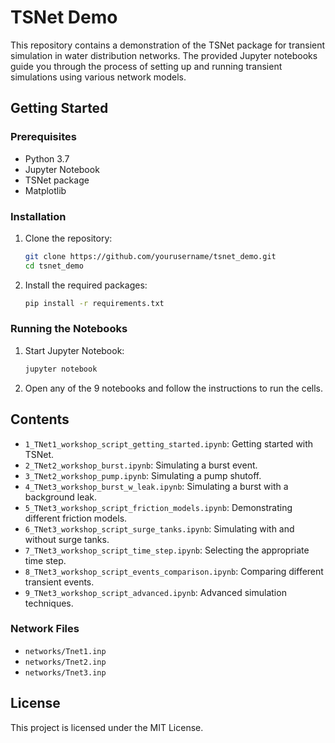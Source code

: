 # TSNet Demo

This repository contains a demonstration of the TSNet package for transient simulation in water distribution networks. The provided Jupyter notebooks guide you through the process of setting up and running transient simulations using various network models.

## Getting Started

### Prerequisites

- Python 3.7
- Jupyter Notebook
- TSNet package
- Matplotlib

### Installation

1. Clone the repository:
    ```sh
    git clone https://github.com/yourusername/tsnet_demo.git
    cd tsnet_demo
    ```

2. Install the required packages:
    ```sh
    pip install -r requirements.txt
    ```

### Running the Notebooks

1. Start Jupyter Notebook:
    ```sh
    jupyter notebook
    ```

2. Open any of the 9 notebooks and follow the instructions to run the cells.

## Contents

- `1_TNet1_workshop_script_getting_started.ipynb`: Getting started with TSNet.
- `2_TNet2_workshop_burst.ipynb`: Simulating a burst event.
- `3_TNet2_workshop_pump.ipynb`: Simulating a pump shutoff.
- `4_TNet3_workshop_burst_w_leak.ipynb`: Simulating a burst with a background leak.
- `5_TNet3_workshop_script_friction_models.ipynb`: Demonstrating different friction models.
- `6_TNet3_workshop_script_surge_tanks.ipynb`: Simulating with and without surge tanks.
- `7_TNet3_workshop_script_time_step.ipynb`: Selecting the appropriate time step.
- `8_TNet3_workshop_script_events_comparison.ipynb`: Comparing different transient events.
- `9_TNet3_workshop_script_advanced.ipynb`: Advanced simulation techniques.

### Network Files

- `networks/Tnet1.inp`
- `networks/Tnet2.inp`
- `networks/Tnet3.inp`

## License

This project is licensed under the MIT License.
